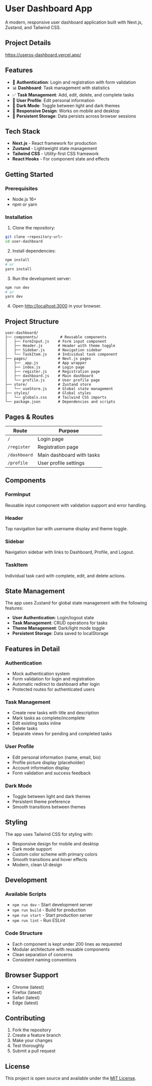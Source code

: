 # User Dashboard App

A modern, responsive user dashboard application built with Next.js, Zustand, and Tailwind CSS.

## Project Details

https://userss-dashboard.vercel.app/

## Features

- 🔐 **Authentication**: Login and registration with form validation
- 📊 **Dashboard**: Task management with statistics
- ✅ **Task Management**: Add, edit, delete, and complete tasks
- 👤 **User Profile**: Edit personal information
- 🌙 **Dark Mode**: Toggle between light and dark themes
- 📱 **Responsive Design**: Works on mobile and desktop
- 💾 **Persistent Storage**: Data persists across browser sessions

## Tech Stack

- **Next.js** - React framework for production
- **Zustand** - Lightweight state management
- **Tailwind CSS** - Utility-first CSS framework
- **React Hooks** - For component state and effects

## Getting Started

### Prerequisites

- Node.js 16+ 
- npm or yarn

### Installation

1. Clone the repository:
```bash
git clone <repository-url>
cd user-dashboard
```

2. Install dependencies:
```bash
npm install
# or
yarn install
```

3. Run the development server:
```bash
npm run dev
# or
yarn dev
```

4. Open [http://localhost:3000](http://localhost:3000) in your browser.

## Project Structure

```
user-dashboard/
├── components/          # Reusable components
│   ├── FormInput.js    # Form input component
│   ├── Header.js       # Header with theme toggle
│   ├── Sidebar.js      # Navigation sidebar
│   └── TaskItem.js     # Individual task component
├── pages/              # Next.js pages
│   ├── _app.js         # App wrapper
│   ├── index.js        # Login page
│   ├── register.js     # Registration page
│   ├── dashboard.js    # Main dashboard
│   └── profile.js      # User profile page
├── store/              # Zustand store
│   └── useStore.js     # Global state management
├── styles/             # Global styles
│   └── globals.css     # Tailwind CSS imports
└── package.json        # Dependencies and scripts
```

## Pages & Routes

| Route | Purpose |
|-------|---------|
| `/` | Login page |
| `/register` | Registration page |
| `/dashboard` | Main dashboard with tasks |
| `/profile` | User profile settings |

## Components

### FormInput
Reusable input component with validation support and error handling.

### Header
Top navigation bar with username display and theme toggle.

### Sidebar
Navigation sidebar with links to Dashboard, Profile, and Logout.

### TaskItem
Individual task card with complete, edit, and delete actions.

## State Management

The app uses Zustand for global state management with the following features:

- **User Authentication**: Login/logout state
- **Task Management**: CRUD operations for tasks
- **Theme Management**: Dark/light mode toggle
- **Persistent Storage**: Data saved to localStorage

## Features in Detail

### Authentication
- Mock authentication system
- Form validation for login and registration
- Automatic redirect to dashboard after login
- Protected routes for authenticated users

### Task Management
- Create new tasks with title and description
- Mark tasks as complete/incomplete
- Edit existing tasks inline
- Delete tasks
- Separate views for pending and completed tasks

### User Profile
- Edit personal information (name, email, bio)
- Profile picture display (placeholder)
- Account information display
- Form validation and success feedback

### Dark Mode
- Toggle between light and dark themes
- Persistent theme preference
- Smooth transitions between themes

## Styling

The app uses Tailwind CSS for styling with:
- Responsive design for mobile and desktop
- Dark mode support
- Custom color scheme with primary colors
- Smooth transitions and hover effects
- Modern, clean UI design

## Development

### Available Scripts

- `npm run dev` - Start development server
- `npm run build` - Build for production
- `npm run start` - Start production server
- `npm run lint` - Run ESLint

### Code Structure

- Each component is kept under 200 lines as requested
- Modular architecture with reusable components
- Clean separation of concerns
- Consistent naming conventions

## Browser Support

- Chrome (latest)
- Firefox (latest)
- Safari (latest)
- Edge (latest)

## Contributing

1. Fork the repository
2. Create a feature branch
3. Make your changes
4. Test thoroughly
5. Submit a pull request

## License

This project is open source and available under the [MIT License](LICENSE).
